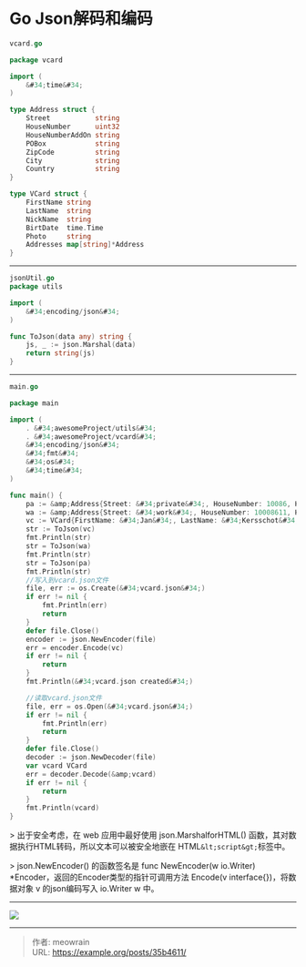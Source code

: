 # Go Json解码和编码


```go
vcard.go

package vcard

import (
	&#34;time&#34;
)

type Address struct {
	Street           string
	HouseNumber      uint32
	HouseNumberAddOn string
	POBox            string
	ZipCode          string
	City             string
	Country          string
}

type VCard struct {
	FirstName string
	LastName  string
	NickName  string
	BirtDate  time.Time
	Photo     string
	Addresses map[string]*Address
}

```
---

```go
jsonUtil.go
package utils

import (
	&#34;encoding/json&#34;
)

func ToJson(data any) string {
	js, _ := json.Marshal(data)
	return string(js)
}

```


---

```go
main.go

package main

import (
	. &#34;awesomeProject/utils&#34;
	. &#34;awesomeProject/vcard&#34;
	&#34;encoding/json&#34;
	&#34;fmt&#34;
	&#34;os&#34;
	&#34;time&#34;
)

func main() {
	pa := &amp;Address{Street: &#34;private&#34;, HouseNumber: 10086, HouseNumberAddOn: &#34;Belgium&#34;}
	wa := &amp;Address{Street: &#34;work&#34;, HouseNumber: 10008611, HouseNumberAddOn: &#34;Belgium&#34;}
	vc := VCard{FirstName: &#34;Jan&#34;, LastName: &#34;Kersschot&#34;, NickName: &#34;Mike&#34;, BirtDate: time.Date(1956, 1, 17, 15, 4, 5, 0, time.Local)}
	str := ToJson(vc)
	fmt.Println(str)
	str = ToJson(wa)
	fmt.Println(str)
	str = ToJson(pa)
	fmt.Println(str)
	//写入到vcard.json文件
	file, err := os.Create(&#34;vcard.json&#34;)
	if err != nil {
		fmt.Println(err)
		return
	}
	defer file.Close()
	encoder := json.NewEncoder(file)
	err = encoder.Encode(vc)
	if err != nil {
		return
	}
	fmt.Println(&#34;vcard.json created&#34;)

	//读取vcard.json文件
	file, err = os.Open(&#34;vcard.json&#34;)
	if err != nil {
		fmt.Println(err)
		return
	}
	defer file.Close()
	decoder := json.NewDecoder(file)
	var vcard VCard
	err = decoder.Decode(&amp;vcard)
	if err != nil {
		return
	}
	fmt.Println(vcard)
}

```

&gt; 出于安全考虑，在 web 应用中最好使用 json.MarshalforHTML() 函数，其对数据执行HTML转码，所以文本可以被安全地嵌在 HTML` &lt;script&gt; `标签中。

&gt; json.NewEncoder() 的函数签名是 func NewEncoder(w io.Writer) *Encoder，返回的Encoder类型的指针可调用方法 Encode(v interface{})，将数据对象 v 的json编码写入 io.Writer w 中。

---
  
  
  
![](https://static.meowrain.cn/i/2024/05/16/w48pic-3.webp)

---

> 作者: meowrain  
> URL: https://example.org/posts/35b4611/  

